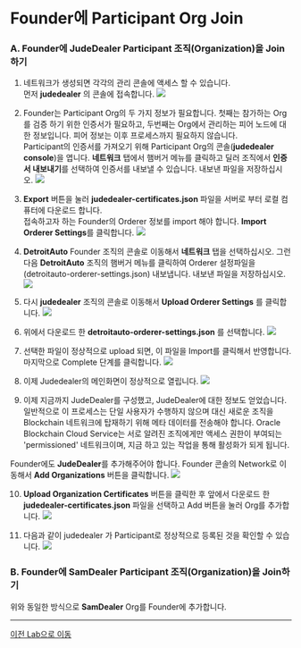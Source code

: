 # Founder에 Participant Org Join
### A. Founder에 JudeDealer Participant 조직(Organization)을 Join하기
1. 네트워크가 생성되면 각각의 관리 콘솔에 액세스 할 수 있습니다.  
먼저 **judedealer** 의 콘솔에 접속합니다.
![](images/goto_judedealer.png)

2. Founder는 Participant Org의 두 가지 정보가 필요합니다. 첫째는 참가하는 Org를 검증 하기 위한 인증서가 필요하고, 두번째는 Org에서 관리하는 피어 노드에 대한 정보입니다. 피어 정보는 이후 프로세스까지 필요하지 않습니다.<br/>
Participant의 인증서를 가져오기 위해 Participant Org의 콘솔(**judedealer console**)을 엽니다. 
**네트워크** 탭에서 햄버거 메뉴를 클릭하고 딜러 조직에서 **인증서 내보내기**를 선택하여 인증서를 내보낼 수 있습니다. 
내보낸 파일을 저장하십시오.
![](images/judedealer_main.png)

3. **Export** 버튼을 눌러 **judedealer-certificates.json** 파일을 서버로 부터 로컬 컴퓨터에 다운로드 합니다.  
접속하고자 하는 Founder의 Orderer 정보를 import 해야 합니다. **Import Orderer Settings**를 클릭합니다.
![](images/judedealer_join1.png)

4. **DetroitAuto** Founder 조직의 콘솔로 이동해서 **네트워크** 탭을 선택하십시오. 그런 다음 **DetroitAuto** 조직의 햄버거 메뉴를 클릭하여 Orderer 설정파일을(detroitauto-orderer-settings.json) 내보냅니다. 내보낸 파일을 저장하십시오.
![](images/founder_exportorderer.png)

5. 다시 **judedealer** 조직의 콘솔로 이동해서 **Upload Orderer Settings** 를 클릭합니다.
![](images/judedealer_join2.png)
6. 위에서 다운로드 한 **detroitauto-orderer-settings.json** 를 선택합니다.
![](images/judedealer_select_ordererfile.png)

7. 선택한 파일이 정상적으로 upload 되면, 이 파일을 Import를 클릭해서 반영합니다. 마지막으로 Complete 단계를 클릭합니다.
![](images/judedealer_join4.png)

8. 이제 Judedealer의 메인화면이 정상적으로 열립니다.
![](images/judedealermain.png)

9. 이제 지금까지 JudeDealer를 구성했고, JudeDealer에 대한 정보도 얻었습니다. 일반적으로 이 프로세스는 단일 사용자가 수행하지 않으며 대신 새로운 조직을 Blockchain 네트워크에 탑재하기 위해 메타 데이터를 전송해야 합니다. Oracle Blockchain Cloud Service는 서로 알려진 조직에게만 액세스 권한이 부여되는 'permissioned' 네트워크이며, 지금 하고 있는 작업을 통해 활성화가 되게 됩니다.

Founder에도 **JudeDealer**를 추가해주어야 합니다. Founder 콘솔의 Network로 이동해서 **Add Organizations** 버튼을 클릭합니다.
![](images/founder_addorg.png)

10. **Upload Organization Certificates** 버튼을 클릭한 후 앞에서 다운로드 한 **judedealer-certificates.json** 파일을 선택하고 Add 버튼을 눌러 Org를 추가합니다.
![](images/founder_addorg2.png)

11. 다음과 같이 judedealer 가 Participant로 정상적으로 등록된 것을 확인할 수 있습니다.
![](images/founder_addorg3.png)

### B. Founder에 SamDealer Participant 조직(Organization)을 Join하기
위와 동일한 방식으로 **SamDealer** Org를 Founder에 추가합니다. 

---
[이전 Lab으로 이동](README.md)
